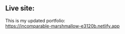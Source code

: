## Live site:
This is my updated portfolio: <br>
https://incomparable-marshmallow-e3120b.netlify.app
